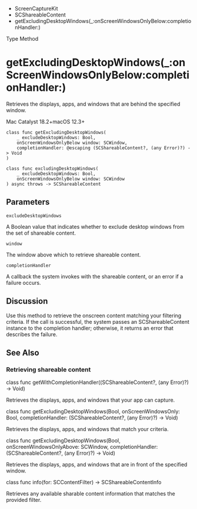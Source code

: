 

- ScreenCaptureKit
- SCShareableContent
-  getExcludingDesktopWindows(\_:onScreenWindowsOnlyBelow:completionHandler:) 

Type Method

# getExcludingDesktopWindows(\_:onScreenWindowsOnlyBelow:completionHandler:)

Retrieves the displays, apps, and windows that are behind the specified window.

Mac Catalyst 18.2+macOS 12.3+

``` source
class func getExcludingDesktopWindows(
    _ excludeDesktopWindows: Bool,
    onScreenWindowsOnlyBelow window: SCWindow,
    completionHandler: @escaping (SCShareableContent?, (any Error)?) -> Void
)
```

``` source
class func excludingDesktopWindows(
    _ excludeDesktopWindows: Bool,
    onScreenWindowsOnlyBelow window: SCWindow
) async throws -> SCShareableContent
```

## Parameters 

`excludeDesktopWindows`  

A Boolean value that indicates whether to exclude desktop windows from the set of shareable content.

`window`  

The window above which to retrieve shareable content.

`completionHandler`  

A callback the system invokes with the shareable content, or an error if a failure occurs.

## Discussion

Use this method to retrieve the onscreen content matching your filtering criteria. If the call is successful, the system passes an SCShareableContent instance to the completion handler; otherwise, it returns an error that describes the failure.

## See Also

### Retrieving shareable content

class func getWithCompletionHandler((SCShareableContent?, (any Error)?) -> Void)

Retrieves the displays, apps, and windows that your app can capture.

class func getExcludingDesktopWindows(Bool, onScreenWindowsOnly: Bool, completionHandler: (SCShareableContent?, (any Error)?) -> Void)

Retrieves the displays, apps, and windows that match your criteria.

class func getExcludingDesktopWindows(Bool, onScreenWindowsOnlyAbove: SCWindow, completionHandler: (SCShareableContent?, (any Error)?) -> Void)

Retrieves the displays, apps, and windows that are in front of the specified window.

class func info(for: SCContentFilter) -> SCShareableContentInfo

Retrieves any available sharable content information that matches the provided filter.

